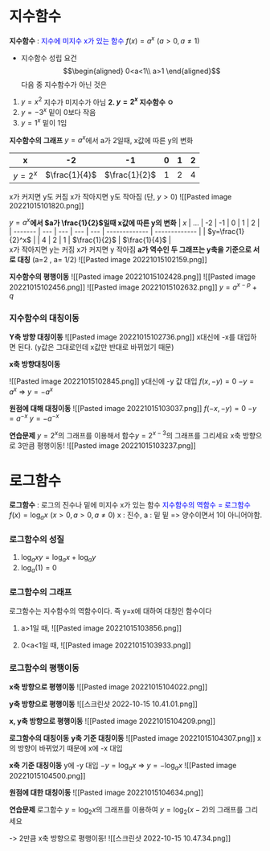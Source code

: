 # 지수함수
__지수함수__ : <font color=blue>지수에 미지수 x가 있는 함수</font>
$f(x)=a^{x} \, \, (a>0, a\ne1)$
- 지수함수 성립 요건
$$\begin{aligned}
0<a<1\\
a>1
\end{aligned}$$
다음 중 지수함수가 아닌 것은
1. $y=x^2$ 지수가 미지수가 아님
**2. $y=2^x$ 지수함수 ㅇ**
3. $y=-3^x$ 밑이 0보다 작음
4. $y=1^x$ 밑이 1임

__지수함수의 그래프__
$y=a^{x}$에서 a가 2일때, x값에 따른 y의 변화

| x      | -2            | -1            | 0   | 1   | 2   |
| ------ | ------------- | ------------- | --- | --- | --- |
| $y=2^x$ | $\frac{1}{4}$ | $\frac{1}{2}$ | 1   | 2   | 4    |

x가 커지면 y도 커짐
x가 작아지면 y도 작아짐 (단, $y>0$)
![[Pasted image 20221015101820.png]]

$y=a^x$**에서 $a가 \frac{1}{2}$일때 x값에 따른 y의 변화**
| $x$     | ... | -2  | -1  | 0   | 1             | 2             |     
| ------- | --- | --- | --- | --- | ------------- | ------------- | 
| $y=\frac{1}{2}^x$ |     | 4   | 2   | 1   | $\frac{1}{2}$ | $\frac{1}{4}$ |  
x가 작아지면 y는 커짐
x가 커지면 y 작아짐
__a가 역수인 두 그래프는 y축을 기준으로 서로 대칭__
(a=2 , a= 1/2)
![[Pasted image 20221015102159.png]]

__지수함수의 평행이동__
![[Pasted image 20221015102428.png]]
![[Pasted image 20221015102456.png]]
![[Pasted image 20221015102632.png]]
$y=a^{x-p}+q$

### __지수함수의 대칭이동__
__Y축 방향 대칭이동__
![[Pasted image 20221015102736.png]]
x대신에 -x를 대입하면 된다. (y값은 그대로인데 x값만 반대로 바뀌었기 때문)

__x축 방향대칭이동__

![[Pasted image 20221015102845.png]]
y대신에 -y 값 대입
$f(x, -y) =0$
$-y=a^x$ => $y=-a^x$

__원점에 대해 대칭이동__
![[Pasted image 20221015103037.png]]
$f(-x, -y)=0$
$-y=a^{-x}$
$y=-a^{-x}$

__연습문제__
$y=2^x$의 그래프를 이용해서 함수$y=2^{x-3}$의 그래프를 그리세요
x축 방향으로 3만큼 평행이동!
![[Pasted image 20221015103237.png]]

# 로그함수
__로그함수__ : 로그의 진수나 밑에 미지수 x가 있는 함수
<font color=blue>지수함수의 역함수 = 로그함수</font>
$f(x)=\log_{a}x \,\, (x>0, a>0, a\ne0)$ 
x : 진수, a : 밑
밑 => 양수이면서 1이 아니어야함.

### 로그함수의 성질
1. $\log_{a}xy=\log_{a}x + \log_{a}y$
2. $\log_{a}(1) = 0$

### 로그함수의 그래프
로그함수는 지수함수의 역함수이다. 즉 y=x에 대하여 대칭인 함수이다
1. a>1일 때,
![[Pasted image 20221015103856.png]]

2. 0<a<1일 때,
![[Pasted image 20221015103933.png]]

### 로그함수의 평행이동
__x축 방향으로 평행이동__
![[Pasted image 20221015104022.png]]

__y축 방향으로 평행이동__
![[스크린샷 2022-10-15 10.41.01.png]]

__x, y축 방향으로 평행이동__
![[Pasted image 20221015104209.png]]

__로그함수의 대칭이동__
__y축 기준 대칭이동__
![[Pasted image 20221015104307.png]]
x의 방향이 바뀌었기 때문에 x에 -x 대입

__x축 기준 대칭이동__
y에 -y 대입
$-y=\log_{a}x$ => $y=-\log_{a}x$
![[Pasted image 20221015104500.png]]

__원점에 대한 대칭이동__
![[Pasted image 20221015104634.png]]

__연습문제__
로그함수 $y=\log_{2}x$의 그래프를 이용하여 $y=\log_{2}(x-2)$의 그래프를 그리세요

-> 2만큼 x축 방향으로 평행이동!
![[스크린샷 2022-10-15 10.47.34.png]]